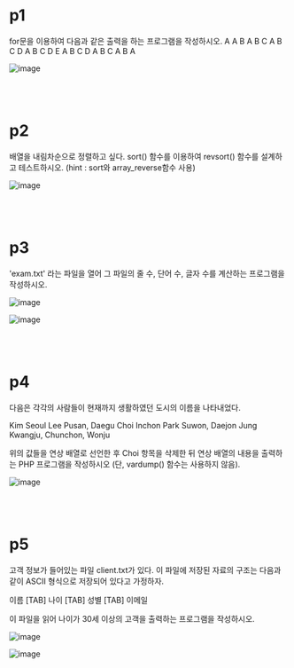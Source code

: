 
# p1

for문을 이용하여 다음과 같은 출력을 하는 프로그램을 작성하시오.
A
A B
A B C
A B C D
A B C D E 
A B C D
A B C
A B
A


![image](https://github.com/rudgh4493/WebProgramming/assets/70314961/bb08eb38-0c20-4256-aa82-281d4217d198)

<br>
<br>

# p2

배열을 내림차순으로 정렬하고 싶다. sort() 함수를 이용하여 revsort() 함수를 설계하고 테스트하시오.
   (hint : sort와 array_reverse함수 사용)
   
![image](https://github.com/rudgh4493/WebProgramming/assets/70314961/bda1afc2-5735-4e37-80dd-3818f1849995)

<br>
<br>


# p3

'exam.txt' 라는 파일을 열어 그 파일의 줄 수, 단어 수, 글자 수를 계산하는 프로그램을 작성하시오.

![image](https://github.com/rudgh4493/WebProgramming/assets/70314961/eaa22a22-deb5-4873-987b-dee8835a6951)

![image](https://github.com/rudgh4493/WebProgramming/assets/70314961/c5c007d0-8fec-46c3-bb60-b84ac0367440)

<br>
<br>

# p4

다음은 각각의 사람들이 현재까지 생활하였던 도시의 이름을 나타내었다.

Kim   Seoul
Lee    Pusan, Daegu
Choi   Inchon
Park   Suwon, Daejon
Jung   Kwangju, Chunchon, Wonju

위의 값들을 연상 배열로 선언한 후 Choi 항목을 삭제한 뒤 연상 배열의 내용을 출력하는 PHP 프로그램을 작성하시오 (단, vardump() 함수는 사용하지 않음).

![image](https://github.com/rudgh4493/WebProgramming/assets/70314961/36827135-c867-4932-bce5-13fa4b4c34b8)

<br>
<br>

# p5

고객 정보가 들어있는 파일 client.txt가 있다. 이 파일에 저장된 자료의 구조는 다음과 같이 ASCII 형식으로 저장되어 있다고 가정하자.

이름 [TAB] 나이 [TAB] 성별 [TAB] 이메일

이 파일을 읽어 나이가 30세 이상의 고객을 출력하는 프로그램을 작성하시오.


![image](https://github.com/rudgh4493/WebProgramming/assets/70314961/ec2a9441-e14a-4e00-8bc1-2c216a7c1a03)

![image](https://github.com/rudgh4493/WebProgramming/assets/70314961/a0e0f2e4-55fa-4052-bb99-89673e45bc54)


<br>
<br>
